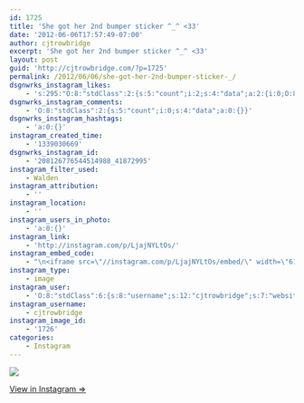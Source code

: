 ```yaml
---
id: 1725
title: 'She got her 2nd bumper sticker ^_^ <33'
date: '2012-06-06T17:57:49-07:00'
author: cjtrowbridge
excerpt: 'She got her 2nd bumper sticker ^_^ <33'
layout: post
guid: 'http://cjtrowbridge.com/?p=1725'
permalink: /2012/06/06/she-got-her-2nd-bumper-sticker-_/
dsgnwrks_instagram_likes:
    - 's:295:"O:8:"stdClass":2:{s:5:"count";i:2;s:4:"data";a:2:{i:0;O:8:"stdClass":4:{s:8:"username";s:10:"22_grin_4l";s:15:"profile_picture";s:108:"https://igcdn-photos-f-a.akamaihd.net/hphotos-ak-xfa1/t51.2885-19/10903733_1523489081250061_1324862518_a.jpg";s:2:"id";s:8:"31945898";s:9:"full_name";s:33:"† ";'
dsgnwrks_instagram_comments:
    - 'O:8:"stdClass":2:{s:5:"count";i:0;s:4:"data";a:0:{}}'
dsgnwrks_instagram_hashtags:
    - 'a:0:{}'
instagram_created_time:
    - '1339030669'
dsgnwrks_instagram_id:
    - '208126776544514988_41872995'
instagram_filter_used:
    - Walden
instagram_attribution:
    - ''
instagram_location:
    - ''
instagram_users_in_photo:
    - 'a:0:{}'
instagram_link:
    - 'http://instagram.com/p/LjajNYLtOs/'
instagram_embed_code:
    - "\n<iframe src=\"//instagram.com/p/LjajNYLtOs/embed/\" width=\"612\" height=\"710\" frameborder=\"0\" scrolling=\"no\" allowtransparency=\"true\"></iframe>\n"
instagram_type:
    - image
instagram_user:
    - 'O:8:"stdClass":6:{s:8:"username";s:12:"cjtrowbridge";s:7:"website";s:0:"";s:15:"profile_picture";s:103:"https://igcdn-photos-f-a.akamaihd.net/hphotos-ak-xpa1/t51.2885-19/925559_452430704897917_67836701_a.jpg";s:9:"full_name";s:13:"CJ Trowbridge";s:3:"bio";s:0:"";s:2:"id";s:8:"41872995";}'
instagram_username:
    - cjtrowbridge
instagram_image_id:
    - '1726'
categories:
    - Instagram
---
```


[![](http://blog.cjtrowbridge.com/wp-content/uploads/2012/06/cd79747ab03b11e1a9f71231382044a1_7.jpg)](http://instagram.com/p/LjajNYLtOs/)

[View in Instagram ⇒](http://instagram.com/p/LjajNYLtOs/)